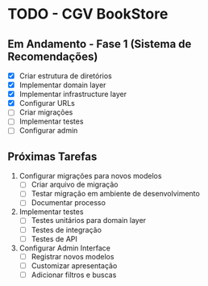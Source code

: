 # TODO - CGV BookStore

## Em Andamento - Fase 1 (Sistema de Recomendações)
- [x] Criar estrutura de diretórios
- [x] Implementar domain layer
- [x] Implementar infrastructure layer
- [x] Configurar URLs
- [ ] Criar migrações
- [ ] Implementar testes
- [ ] Configurar admin

## Próximas Tarefas
1. Configurar migrações para novos modelos
   - [ ] Criar arquivo de migração
   - [ ] Testar migração em ambiente de desenvolvimento
   - [ ] Documentar processo

2. Implementar testes
   - [ ] Testes unitários para domain layer
   - [ ] Testes de integração
   - [ ] Testes de API

3. Configurar Admin Interface
   - [ ] Registrar novos modelos
   - [ ] Customizar apresentação
   - [ ] Adicionar filtros e buscas